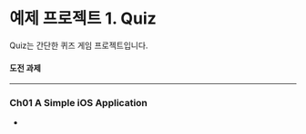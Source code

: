 예제 프로젝트 1. Quiz
==================

Quiz는 간단한 퀴즈 게임 프로젝트입니다.

#### 도전 과제

----------------------------------------------------------------------

### Ch01 A Simple iOS Application


* 
